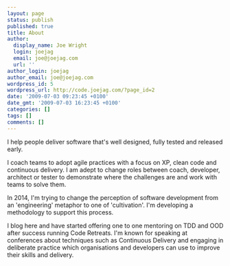 ```yaml
---
layout: page
status: publish
published: true
title: About
author:
  display_name: Joe Wright
  login: joejag
  email: joe@joejag.com
  url: ''
author_login: joejag
author_email: joe@joejag.com
wordpress_id: 5
wordpress_url: http://code.joejag.com/?page_id=2
date: '2009-07-03 09:23:45 +0100'
date_gmt: '2009-07-03 16:23:45 +0100'
categories: []
tags: []
comments: []
---
```


I help people deliver software that's well designed, fully tested and released early.

I coach teams to adopt agile practices with a focus on XP, clean code and continuous delivery. I am adept to change roles between coach, developer, architect or tester to demonstrate where the challenges are and work with teams to solve them.

In 2014, I'm trying to change the perception of software development from an 'engineering' metaphor to one of 'cultivation'. I'm developing a methodology to support this process.

I blog here and have started offering one to one mentoring on TDD and OOD after success running Code Retreats. I'm known for speaking at conferences about techniques such as Continuous Delivery and engaging in deliberate practice which organisations and developers can use to improve their skills and delivery.